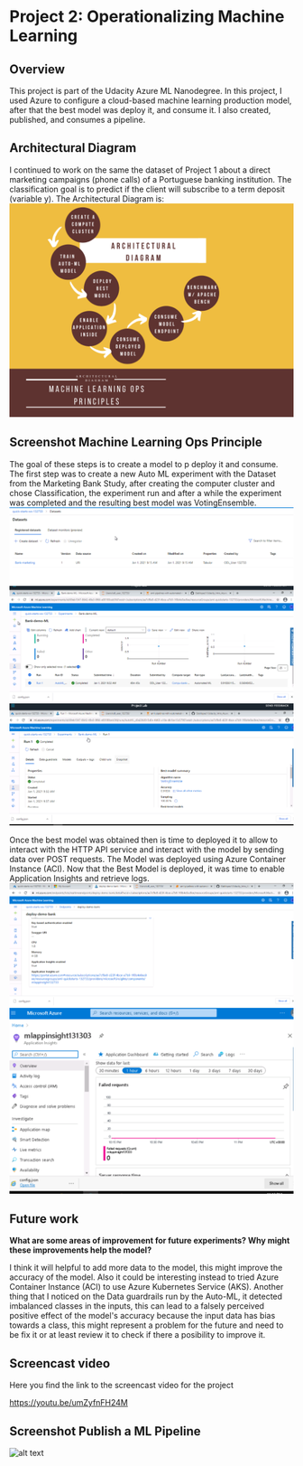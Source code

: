 # Project 2: Operationalizing Machine Learning

## Overview
This project is part of the Udacity Azure ML Nanodegree.
In this project, I used  Azure to configure a cloud-based machine learning production model, after that the best model was  deploy it, and consume it. I also created, published, and consumes a pipeline.

## Architectural Diagram

I continued to work on the same the dataset of Project 1 about a direct marketing campaigns (phone calls) of a Portuguese banking institution. The classification goal is to predict if the client will subscribe to a term deposit (variable y). The Architectural Diagram is:
![alt text](https://github.com/Gabilopez1/Udacity_Intro_Azure_ML/blob/master/Minimalist%20Circles%20Mind%20Map.png)

## Screenshot Machine Learning Ops Principle
The goal of these steps is  to create a  model to p deploy it and consume. The first step was to create a new Auto ML experiment with the Dataset from the Marketing Bank Study, after creating the computer cluster and chose Classification, the experiment run and after a while the experiment was completed and the resulting best model was VotingEnsemble.
![alt text](https://github.com/Gabilopez1/Udacity_Intro_Azure_ML/blob/master/Registered%20datasets%20v3.PNG)
![alt text](https://github.com/Gabilopez1/Udacity_Intro_Azure_ML/blob/master/Experimentcompleted.PNG)
![alt text](https://github.com/Gabilopez1/Udacity_Intro_Azure_ML/blob/master/VotingEnsemblebestmodel.PNG)

Once the best model was obtained then is time to deployed it to allow to interact with the HTTP API service and interact with the model by sending data over POST requests. The Model was deployed using Azure Container Instance (ACI). Now that the Best Model is deployed, it was time to enable Application Insights and retrieve logs. 
![alt text](https://github.com/Gabilopez1/Udacity_Intro_Azure_ML/blob/master/Application%20insights%20v4.PNG)
![alt text](https://github.com/Gabilopez1/Udacity_Intro_Azure_ML/blob/master/Logs%20application%20insights.PNG)






## Future work
**What are some areas of improvement for future experiments? Why might these improvements help the model?**

I think it will helpful to add more data to the model, this might improve the accuracy of the model. Also it could be interesting instead to tried  Azure Container Instance (ACI) to use Azure Kubernetes Service (AKS). Another thing that I noticed on the Data guardrails run by the Auto-ML, it detected imbalanced classes in the inputs, this can lead to a falsely perceived positive effect  of the model's accuracy because the input data has bias towards a class, this might represent a problem for the future and need to be fix it or at least review it to check if there a posibility to improve it.


## Screencast video 
 Here you find the  link to the screencast video for the project
 
 https://youtu.be/umZyfnFH24M


## Screenshot Publish a ML Pipeline



![alt text]()

